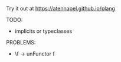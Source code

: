 Try it out at https://atennapel.github.io/plang

TODO:
- implicits or typeclasses

PROBLEMS:
- \f -> unFunctor f
